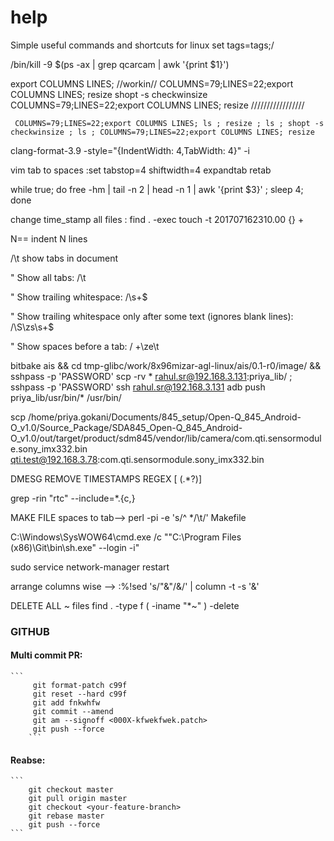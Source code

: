 # help
Simple useful commands and shortcuts for linux
set tags=tags;/

/bin/kill -9 $(ps -ax | grep qcarcam | awk '{print $1}')

export COLUMNS LINES;
//workin//
COLUMNS=79;LINES=22;export COLUMNS LINES; 
resize
 shopt -s checkwinsize
 COLUMNS=79;LINES=22;export COLUMNS LINES;
 resize
 /////////////////
 

	 COLUMNS=79;LINES=22;export COLUMNS LINES; ls ; resize ; ls ; shopt -s checkwinsize ; ls ; COLUMNS=79;LINES=22;export COLUMNS LINES; resize
 
 clang-format-3.9  -style="{IndentWidth: 4,TabWidth: 4}" -i
 
 vim tab to spaces
:set tabstop=4 shiftwidth=4 expandtab retab

while true; do free -hm | tail -n 2 | head -n 1 | awk '{print $3}' ; sleep 4; done

  change time_stamp all files : 
    find . -exec touch -t 201707162310.00 {} +        


N==   indent N lines

/\t     show tabs in document


" Show all tabs:
/\t

" Show trailing whitespace:
/\s\+$

" Show trailing whitespace only after some text (ignores blank lines):
/\S\zs\s\+$

" Show spaces before a tab:
/ \+\ze\t



 bitbake ais && cd tmp-glibc/work/8x96mizar-agl-linux/ais/0.1-r0/image/ && sshpass -p 'PASSWORD' scp -rv *  rahul.sr@192.168.3.131:priya_lib/ ; sshpass -p 'PASSWORD' ssh rahul.sr@192.168.3.131 adb push priya_lib/usr/bin/* /usr/bin/
 
 scp /home/priya.gokani/Documents/845_setup/Open-Q_845_Android-O_v1.0/Source_Package/SDA845_Open-Q_845_Android-O_v1.0/out/target/product/sdm845/vendor/lib/camera/com.qti.sensormodule.sony_imx332.bin  qti.test@192.168.3.78:com.qti.sensormodule.sony_imx332.bin



DMESG REMOVE TIMESTAMPS REGEX   \[  (.*?)\]


grep -rin "rtc" --include=\*.{c,}


MAKE FILE spaces to tab-->     perl -pi -e 's/^  */\t/' Makefile


C:\Windows\SysWOW64\cmd.exe /c ""C:\Program Files (x86)\Git\bin\sh.exe" --login -i" 

sudo service network-manager restart



arrange columns wise --> :%!sed 's/"&"/\&/' | column -t -s '&'

DELETE ALL ~ files   find . -type f \( -iname "*~" \) -delete
### GITHUB
#### Multi commit PR:
	```
         git format-patch c99f
         git reset --hard c99f
         git add fnkwhfw
         git commit --amend
         git am --signoff <000X-kfwekfwek.patch>
         git push --force
     	```
#### Reabse:
	```
        git checkout master
        git pull origin master
        git checkout <your-feature-branch>
        git rebase master
        git push --force
 	```

